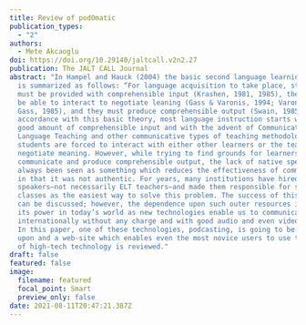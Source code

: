 ```yaml
---
title: Review of podOmatic
publication_types:
  - "2"
authors:
  - Mete Akcaoglu
doi: https://doi.org/10.29140/jaltcall.v2n2.27
publication: The JALT CALL Journal
abstract: "In Hampel and Hauck (2004) the basic second language learning theory
  is summarized as follows: “For language acquisition to take place, students
  must be provided with comprehensible input (Krashen, 1981, 1985), they have to
  be able to interact to negotiate leaning (Gass & Varonis, 1994; Varonis &
  Gass, 1985), and they must produce comprehensible output (Swain, 1985).” In
  accordance with this basic theory, most language instruction starts with a
  good amount of comprehensible input and with the advent of Communicative
  Language Teaching and other communicative types of teaching methodologies,
  students are forced to interact with either other learners or the teacher to
  negotiate meaning. However, while trying to find grounds for learners to
  communicate and produce comprehensible output, the lack of native speakers has
  always been seen as something which reduces the effectiveness of communication
  in that it was not authentic. For years, many institutions have hired native
  speakers–not necessarily ELT teachers–and made them responsible for speaking
  classes as the easiest way to solve this problem. The success of this approach
  can be discussed; however, the dependence upon such outer resources is losing
  its power in today’s world as new technologies enable us to communicate
  internationally without any charge and with good audio and even video quality.
  In this paper, one of these technologies, podcasting, is going to be touched
  upon and a web-site which enables even the most novice users to use this kind
  of high-tech technology is reviewed."
draft: false
featured: false
image:
  filename: featured
  focal_point: Smart
  preview_only: false
date: 2021-08-11T20:47:21.387Z
---
```

